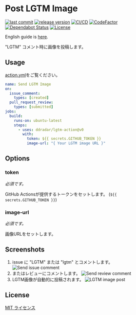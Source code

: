 # Post LGTM Image

[![last commit](https://img.shields.io/github/last-commit/ddradar/lgtm-action "last commit")](https://github.com/ddradar/lgtm-action/commits/master)
[![release version](https://img.shields.io/github/v/release/ddradar/lgtm-action "release version")](https://github.com/ddradar/lgtm-action/releases)
[![CI/CD](https://github.com/ddradar/lgtm-action/workflows/CI/CD/badge.svg)](https://github.com/ddradar/lgtm-action/actions?query=workflow%3ACI%2FCD)
[![CodeFactor](https://www.codefactor.io/repository/github/ddradar/lgtm-action/badge)](https://www.codefactor.io/repository/github/ddradar/lgtm-action)
[![Dependabot Status](https://api.dependabot.com/badges/status?host=github&repo=ddradar/lgtm-action)](https://dependabot.com)
[![License](https://img.shields.io/github/license/ddradar/lgtm-action)](LICENSE)

English guide is [here](./README.md).

"LGTM" コメント時に画像を投稿します。

## Usage

[action.yml](./action.yml)をご覧ください。

```yaml
name: Send LGTM Image
on:
  issue_comment:
    types: [created]
  pull_request_review:
    types: [submitted]
jobs:
  build:
    runs-on: ubuntu-latest
    steps:
      - uses: ddradar/lgtm-action@v0
        with:
          token: ${{ secrets.GITHUB_TOKEN }}
          image-url: "{ Your LGTM image URL }"
```

## Options

### token

*必須です。*

GitHub Actionsが提供するトークンをセットします。 (`${{ secrets.GITHUB_TOKEN }}`)

### image-url

*必須です。*

画像URLをセットします。

## Screenshots

1. issue に "LGTM" または "lgtm" とコメントします。
  ![Send issue comment](https://raw.githubusercontent.com/ddradar/lgtm-action/images/screenshot_comment.png)
1. またはレビューにコメントします。
  ![Send review comment](https://raw.githubusercontent.com/ddradar/lgtm-action/images/screenshot_pull_request_review.png)
1. LGTM画像が自動的に投稿されます。
  ![LGTM image post](https://raw.githubusercontent.com/ddradar/lgtm-action/images/screenshot_action_works.png)

## License

[MIT ライセンス](./LICENSE)
